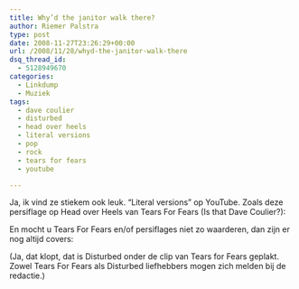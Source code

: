 ```yaml
---
title: Why’d the janitor walk there?
author: Riemer Palstra
type: post
date: 2008-11-27T23:26:29+00:00
url: /2008/11/28/whyd-the-janitor-walk-there
dsq_thread_id:
  - 5128949670
categories:
  - Linkdump
  - Muziek
tags:
  - dave coulier
  - disturbed
  - head over heels
  - literal versions
  - pop
  - rock
  - tears for fears
  - youtube

---
```

Ja, ik vind ze stiekem ook leuk. &#8220;Literal versions&#8221; op YouTube. Zoals deze persiflage op Head over Heels van Tears For Fears (Is that Dave Coulier?):



En mocht u Tears For Fears en/of persiflages niet zo waarderen, dan zijn er nog altijd covers:



(Ja, dat klopt, dat is Disturbed onder de clip van Tears for Fears geplakt. Zowel Tears For Fears als Disturbed liefhebbers mogen zich melden bij de redactie.)